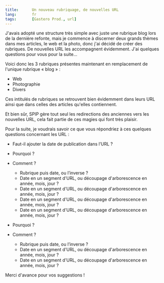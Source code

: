 ```yaml
---
title:      Un nouveau rubriquage, de nouvelles URL
lang:       fr
tags:       [Gastero Prod., url]
---
```


J'avais adopté une structure très simple avec juste une rubrique blog lors de la dernière refonte, mais je commence à discerner deux grands thèmes dans mes articles, le web et la photo, donc j'ai décidé de créer des rubriques. De nouvelles URL les accompagnent évidemment. J'ai quelques questions pour vous pour la suite…

Voici donc les 3 rubriques présentes maintenant en remplacement de l'unique rubrique « blog » :

- Web
- Photographie
- Divers

Ces intitulés de rubriques se retrouvent bien évidemment dans leurs URL ainsi que dans celles des articles qu'elles contiennent.

Et bien sûr, SPIP gère tout seul les redirections des anciennes vers les nouvelles URL, cela fait partie de ces magies qui font très plaisir.

Pour la suite, je voudrais savoir ce que vous répondriez à ces quelques questions concernant les URL :

- Faut-il ajouter la date de publication dans l’URL ?
- Pourquoi ?
- Comment  ?
    - Rubrique puis date, ou l’inverse ?
    - Date en un segment d'URL, ou découpage d'arborescence en année, mois, jour ?
    - Date en un segment d'URL, ou découpage d'arborescence en année, mois, jour ?
    - Date en un segment d'URL, ou découpage d'arborescence en année, mois, jour ?
    - Date en un segment d'URL, ou découpage d'arborescence en année, mois, jour ?

- Pourquoi ?
- Comment  ?
    - Rubrique puis date, ou l’inverse ?
    - Date en un segment d'URL, ou découpage d'arborescence en année, mois, jour ?
    - Date en un segment d'URL, ou découpage d'arborescence en année, mois, jour ?

Merci d'avance pour vos suggestions !

